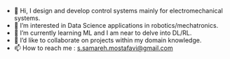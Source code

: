 - 👋 Hi, I design and develop control systems mainly for electromechanical systems.  
- 👀 I’m interested in Data Science applications in robotics/mechatronics.
- 🌱 I’m currently learning ML and I am near to delve into DL/RL. 
- 💞️ I’d like to collaborate on projects within my domain knowledge.
- 📫 How to reach me : s.samareh.mostafavi@gmail.com

<!---
SamarEng/SamarEng is a ✨ special ✨ repository because its `README.md` (this file) appears on your GitHub profile.
You can click the Preview link to take a look at your changes.
--->
